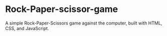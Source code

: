 # Rock-Paper-scissor-game
A simple Rock-Paper-Scissors game against the computer, built with HTML, CSS, and JavaScript.
